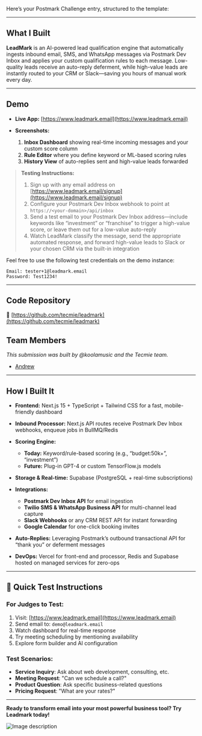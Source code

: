 Here’s your Postmark Challenge entry, structured to the template:

---

## What I Built

**LeadMark** is an AI-powered lead qualification engine that automatically ingests inbound email, SMS, and WhatsApp messages via Postmark Dev Inbox and applies your custom qualification rules to each message. Low-quality leads receive an auto-reply deferment, while high-value leads are instantly routed to your CRM or Slack—saving you hours of manual work every day.

---

## Demo

* **Live App:** [https://www.leadmark.email](https://www.leadmark.email)
* **Screenshots:**

  1. **Inbox Dashboard** showing real-time incoming messages and your custom score column
  2. **Rule Editor** where you define keyword or ML-based scoring rules
  3. **History View** of auto-replies sent and high-value leads forwarded

> **Testing Instructions:**
>
> 1. Sign up with any email address on [https://www.leadmark.email/signup](https://www.leadmark.email/signup)
> 2. Configure your Postmark Dev Inbox webhook to point at `https://<your-domain>/api/inbox`
> 3. Send a test email to your Postmark Dev Inbox address—include keywords like “investment” or “franchise” to trigger a high-value score, or leave them out for a low-value auto-reply
> 4. Watch LeadMark classify the message, send the appropriate automated response, and forward high-value leads to Slack or your chosen CRM via the built-in integration

Feel free to use the following test credentials on the demo instance:

```
Email: tester+1@leadmark.email  
Password: Test1234!  
```

---

## Code Repository

🔗 [https://github.com/tecmie/leadmark](https://github.com/tecmie/leadmark)



## Team Members
*This submission was built by @koolamusic and the Tecmie team.*

* [Andrew](https://dev.to/koolamusic)


---

## How I Built It

* **Frontend:** Next.js 15 + TypeScript + Tailwind CSS for a fast, mobile-friendly dashboard
* **Inbound Processor:** Next.js API routes receive Postmark Dev Inbox webhooks, enqueue jobs in BullMQ/Redis
* **Scoring Engine:**

  * **Today:** Keyword/rule-based scoring (e.g., “budget:50k+”, “investment”)
  * **Future:** Plug-in GPT-4 or custom TensorFlow\.js models
* **Storage & Real-time:** Supabase (PostgreSQL + real-time subscriptions)
* **Integrations:**

  * **Postmark Dev Inbox API** for email ingestion
  * **Twilio SMS & WhatsApp Business API** for multi-channel lead capture
  * **Slack Webhooks** or any CRM REST API for instant forwarding
  * **Google Calendar** for one-click booking invites
* **Auto-Replies:** Leveraging Postmark’s outbound transactional API for “thank you” or deferment messages
* **DevOps:** Vercel for front-end and processor, Redis and Supabase hosted on managed services for zero-ops

---


## 🚀 Quick Test Instructions

### For Judges to Test:
1. Visit: [https://www.leadmark.email](https://www.leadmark.email)
2. Send email to: `demo@leadmark.email`
3. Watch dashboard for real-time response
4. Try meeting scheduling by mentioning availability
5. Explore form builder and AI configuration

### Test Scenarios:
- **Service Inquiry**: Ask about web development, consulting, etc.
- **Meeting Request**: "Can we schedule a call?"
- **Product Question**: Ask specific business-related questions
- **Pricing Request**: "What are your rates?"

---

**Ready to transform email into your most powerful business tool? Try Leadmark today!**


![Image description](https://dev-to-uploads.s3.amazonaws.com/uploads/articles/kn52w3vx09lairgcicyy.jpeg)